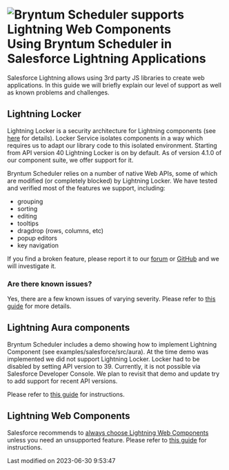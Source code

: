 <h1 class="title-with-image">
<img src="Core/logo/salesforce.svg" alt="Bryntum Scheduler supports Lightning Web Components"/>
Using Bryntum Scheduler in Salesforce Lightning Applications
</h1>

Salesforce Lightning allows using 3rd party JS libraries to create web applications. In this guide we will briefly
explain our level of support as well as known problems and challenges.

## Lightning Locker

Lightning Locker is a security architecture for Lightning components (see
[here](https://developer.salesforce.com/docs/atlas.en-us.lightning.meta/lightning/security_code.htm)
for details). Locker Service isolates components in a way which requires us to adapt our library code to this isolated environment.
Starting from API version 40 Lightning Locker is on by default. As of version 4.1.0 of our component suite, we 
offer support for it.

Bryntum Scheduler relies on a number of native Web APIs, some of which are modified (or completely blocked) by Lightning Locker.
We have tested and verified most of the features we support, including:
 - grouping
 - sorting
 - editing
 - tooltips
 - dragdrop (rows, columns, etc)
 - popup editors
 - key navigation

If you find a broken feature, please report it to our [forum](https://bryntum.com/forum/)
or [GitHub](https://github.com/bryntum/support/issues) and we will investigate it.

### Are there known issues?

Yes, there are a few known issues of varying severity. Please refer to [this guide](#Scheduler/guides/integration/salesforce/lwc.md#lightninglocker)
for more details.

## Lightning Aura components

Bryntum Scheduler includes a demo showing how to implement Lightning Component (see examples/salesforce/src/aura). At 
the time demo was implemented we did not support Lightning Locker. Locker had to be disabled by setting API version to 39.
Currently, it is not possible via Salesforce Developer Console. We plan to revisit that demo and update try to add support
for recent API versions.

Please refer to [this guide](#Scheduler/guides/integration/salesforce/aura.md) for instructions.

## Lightning Web Components

Salesforce recommends to
[always choose Lightning Web Components](https://developer.salesforce.com/docs/component-library/documentation/en/lwc/lwc.get_started_lwc_or_aura)
unless you need an unsupported feature. Please refer to [this guide](#Scheduler/guides/integration/salesforce/lwc.md)
for instructions.



<p class="last-modified">Last modified on 2023-06-30 9:53:47</p>